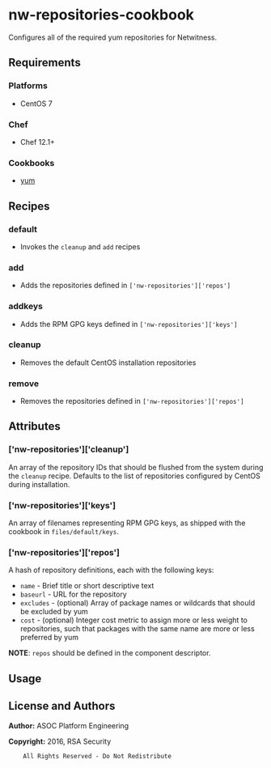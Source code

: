 # nw-repositories-cookbook

Configures all of the required yum repositories for Netwitness.

## Requirements

### Platforms

* CentOS 7

### Chef

* Chef 12.1+

### Cookbooks

* [yum][1]

## Recipes

### default

* Invokes the `cleanup` and `add` recipes

### add

* Adds the repositories defined in `['nw-repositories']['repos']`

### addkeys

* Adds the RPM GPG keys defined in `['nw-repositories']['keys']`

### cleanup

* Removes the default CentOS installation repositories

### remove

* Removes the repositories defined in `['nw-repositories']['repos']`

## Attributes

### \['nw-repositories']['cleanup']

An array of the repository IDs that should be flushed from the system during
the `cleanup` recipe. Defaults to the list of repositories configured by
CentOS during installation.

### \['nw-repositories']['keys']

An array of filenames representing RPM GPG keys, as shipped with the cookbook
in `files/default/keys`.

### \['nw-repositories']['repos']

A hash of repository definitions, each with the following keys:

* `name` - Brief title or short descriptive text
* `baseurl` - URL for the repository
* `excludes` - (optional) Array of package names or wildcards that should be
  excluded by yum
* `cost` - (optional) Integer cost metric to assign more or less weight to
  repositories, such that packages with the same name are more or less
  preferred by yum

**NOTE**: `repos` should be defined in the component descriptor.

## Usage

## License and Authors

**Author:** ASOC Platform Engineering

**Copyright:** 2016, RSA Security

```text
    All Rights Reserved - Do Not Redistribute
```

[1]: <https://supermarket.chef.io/cookbooks/yum> (yum cookbook)
